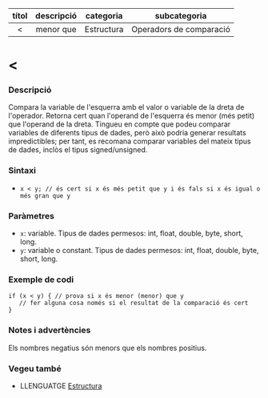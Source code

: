 
| títol | descripció | categoria | subcategoria |
| :---: | :--------: | :-------: | :----------: |
| < | menor que | Estructura | Operadors de comparació |

# <

### Descripció

Compara la variable de l'esquerra amb el valor o variable de la dreta de l'operador. Retorna cert quan l'operand de l'esquerra és menor (més petit) que l'operand de la dreta. Tingueu en compte que podeu comparar variables de diferents tipus de dades, però això podria generar resultats impredictibles; per tant, es recomana comparar variables del mateix tipus de dades, inclòs el tipus signed/unsigned.

### Sintaxi

*  `x < y; // és cert si x és més petit que y i és fals si x és igual o més gran que y`

### Paràmetres

*  `x`: variable. Tipus de dades permesos: int, float, double, byte, short, long.  
*  `y`: variable o constant. Tipus de dades permesos: int, float, double, byte, short, long.

### Exemple de codi

```
if (x < y) { // prova si x és menor (menor) que y
   // fer alguna cosa només si el resultat de la comparació és cert
}
```

### Notes i advertències

Els nombres negatius són menors que els nombres positius.

### Vegeu també

*  LLENGUATGE [Estructura](../Estructura.md)  
